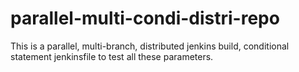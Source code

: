 # parallel-multi-condi-distri-repo
This is a parallel, multi-branch, distributed jenkins build, conditional statement jenkinsfile to test all these parameters.
